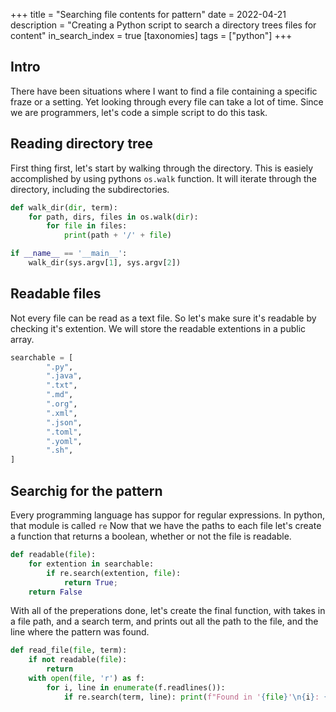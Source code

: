 +++
title = "Searching file contents for pattern"
date = 2022-04-21
description = "Creating a Python script to search a directory trees files for content"
in_search_index = true
[taxonomies]
tags = ["python"]
+++
## Intro
There have been situations where I want to find a file containing a specific fraze or a setting. Yet looking through every file can take a lot of time. Since we are programmers, let's code a simple script to do this task.

## Reading directory tree
First thing first, let's start by walking through the directory. This is easiely accomplished by using pythons `os.walk` function. It will iterate through the directory, including the subdirectories.
```python
def walk_dir(dir, term):
    for path, dirs, files in os.walk(dir):
        for file in files:
            print(path + '/' + file)

if __name__ == '__main__':
    walk_dir(sys.argv[1], sys.argv[2])
```

## Readable files
Not every file can be read as a text file. So let's make sure it's readable by checking it's extention. We will store the readable extentions in a public array.
```python
searchable = [
        ".py",
        ".java",
        ".txt",
        ".md",
        ".org",
        ".xml",
        ".json",
        ".toml",
        ".yoml",
        ".sh",
]
```
## Searchig for the pattern
Every programming language has suppor for regular expressions. In python, that module is called `re`
Now that we have the paths to each file let's create a function that returns a boolean, whether or not the file is readable.
```python
def readable(file):
    for extention in searchable:
        if re.search(extention, file):
            return True;
    return False
```
With all of the preperations done, let's create the final function, with takes in a file path, and a search term, and prints out all the path to the file, and the line where the pattern was found.
```python
def read_file(file, term):
    if not readable(file):
        return
    with open(file, 'r') as f:
        for i, line in enumerate(f.readlines()):
            if re.search(term, line): print(f"Found in '{file}'\n{i}: {line}")
```
